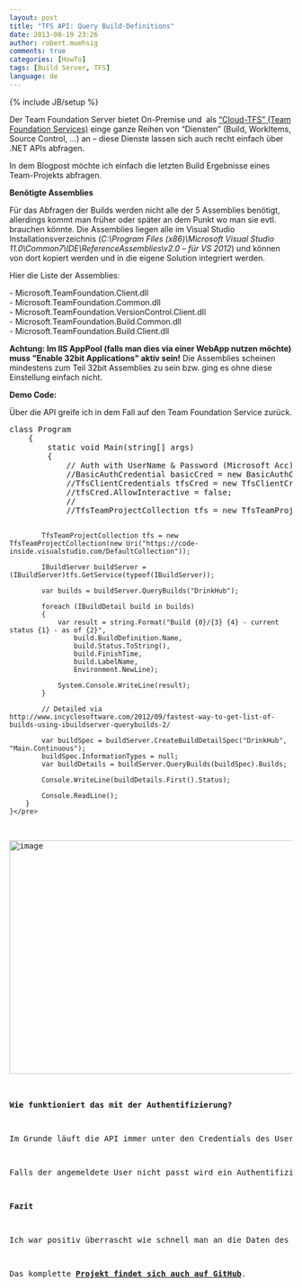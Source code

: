 ```yaml
---
layout: post
title: "TFS API: Query Build-Definitions"
date: 2013-08-19 23:26
author: robert.muehsig
comments: true
categories: [HowTo]
tags: [Build Server, TFS]
language: de
---
```

{% include JB/setup %}
<p>Der Team Foundation Server bietet On-Premise und&nbsp; als <a href="{{BASE_PATH}}/2012/11/05/team-foundation-service-ein-erster-blick-auf-den-tfs-in-der-cloud/">“Cloud-TFS” (Team Foundation Services)</a> einge ganze Reihen von “Diensten” (Build, WorkItems, Source Control, …) an – diese Dienste lassen sich auch recht einfach über .NET APIs abfragen.</p> <p>In dem Blogpost möchte ich einfach die letzten Build Ergebnisse eines Team-Projekts abfragen.</p> <p><strong>Benötigte Assemblies</strong></p> <p>Für das Abfragen der Builds werden nicht alle der 5 Assemblies benötigt, allerdings kommt man früher oder später an dem Punkt wo man sie evtl. brauchen könnte. Die Assemblies liegen alle im Visual Studio Installationsverzeichnis (<em>C:\Program Files (x86)\Microsoft Visual Studio 11.0\Common7\IDE\ReferenceAssemblies\v2.0 – für VS 2012</em>) und können von dort kopiert werden und in die eigene Solution integriert werden.</p> <p>Hier die Liste der Assemblies:</p> <p>- Microsoft.TeamFoundation.Client.dll<br>- Microsoft.TeamFoundation.Common.dll<br>- Microsoft.TeamFoundation.VersionControl.Client.dll<br>- Microsoft.TeamFoundation.Build.Common.dll<br>- Microsoft.TeamFoundation.Build.Client.dll</p> <p><strong>Achtung: Im IIS AppPool (falls man dies via einer WebApp nutzen möchte) muss "Enable 32bit Applications" aktiv sein!</strong> Die Assemblies scheinen mindestens zum Teil 32bit Assemblies zu sein bzw. ging es ohne diese Einstellung einfach nicht.</p> <p><strong>Demo Code:</strong></p> <p>Über die API greife ich in dem Fall auf den Team Foundation Service zurück. </p><pre class="brush: csharp; auto-links: true; collapse: false; first-line: 1; gutter: true; html-script: false; light: false; ruler: false; smart-tabs: true; tab-size: 4; toolbar: true;">class Program
    {
        static void Main(string[] args)
        {
            // Auth with UserName &amp; Password (Microsoft Acc):
            //BasicAuthCredential basicCred = new BasicAuthCredential(new NetworkCredential("xxx@hotmail.com", "pw"));
            //TfsClientCredentials tfsCred = new TfsClientCredentials(basicCred);
            //tfsCred.AllowInteractive = false;
            //
            //TfsTeamProjectCollection tfs = new TfsTeamProjectCollection(new Uri("https://code-inside.visualstudio.com/DefaultCollection"), tfsCred);

            TfsTeamProjectCollection tfs = new TfsTeamProjectCollection(new Uri("https://code-inside.visualstudio.com/DefaultCollection"));

            IBuildServer buildServer = (IBuildServer)tfs.GetService(typeof(IBuildServer));

            var builds = buildServer.QueryBuilds("DrinkHub");

            foreach (IBuildDetail build in builds)
            {
                var result = string.Format("Build {0}/{3} {4} - current status {1} - as of {2}",
                    build.BuildDefinition.Name,
                    build.Status.ToString(),
                    build.FinishTime,
                    build.LabelName,
                    Environment.NewLine);

                System.Console.WriteLine(result);
            }

            // Detailed via http://www.incyclesoftware.com/2012/09/fastest-way-to-get-list-of-builds-using-ibuildserver-querybuilds-2/

            var buildSpec = buildServer.CreateBuildDetailSpec("DrinkHub", "Main.Continuous");
            buildSpec.InformationTypes = null;
            var buildDetails = buildServer.QueryBuilds(buildSpec).Builds;

            Console.WriteLine(buildDetails.First().Status);

            Console.ReadLine();
        }
    }</pre>
<p><a href="{{BASE_PATH}}/assets/wp-images/image1903.png"><img title="image" style="border-top: 0px; border-right: 0px; border-bottom: 0px; border-left: 0px; display: inline" border="0" alt="image" src="{{BASE_PATH}}/assets/wp-images/image_thumb1044.png" width="590" height="415"></a> </p>
<p><strong>Wie funktioniert das mit der Authentifizierung?</strong></p>
<p>Im Grunde läuft die API immer unter den Credentials des Users – wenn man auf den Team Foundation Service zugreift wird automatisch der Microsoft Account genommen. OnPremise wird der Windows Account genommen.</p>
<p>Falls der angemeldete User nicht passt wird ein Authentifizierungsfenster angezeigt. Im Falle der Code läuft auf einem Server ist dies allerdings nicht gerade praktisch, daher kann man auch (wie im auskommentierten Teil des Codes sehen) direkt einen User angeben – das gilt sowohl für einen Microsoft Account als auch einen Windows Account.</p>
<p><strong>Fazit</strong></p>
<p>Ich war positiv überrascht wie schnell man an die Daten des TFS kommt – mal sehen was man mit der API noch machen kann.</p>
<p>Das komplette <a href="https://github.com/Code-Inside/Samples/tree/master/2013/TfsApi.Build"><strong>Projekt findet sich auch auf GitHub</strong></a>.</p>
